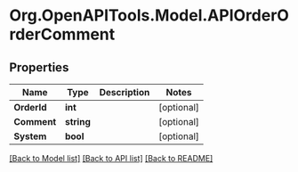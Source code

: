 # Org.OpenAPITools.Model.APIOrderOrderComment

## Properties

Name | Type | Description | Notes
------------ | ------------- | ------------- | -------------
**OrderId** | **int** |  | [optional] 
**Comment** | **string** |  | [optional] 
**System** | **bool** |  | [optional] 

[[Back to Model list]](../README.md#documentation-for-models) [[Back to API list]](../README.md#documentation-for-api-endpoints) [[Back to README]](../README.md)

